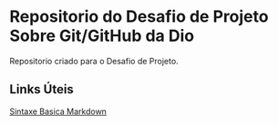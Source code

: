 # Repositorio do Desafio de Projeto Sobre Git/GitHub da  Dio
Repositorio criado para o Desafio de Projeto.

##  Links Úteis
[Sintaxe Basica Markdown](https://www.markdounguide.org/basic-syntax/)
